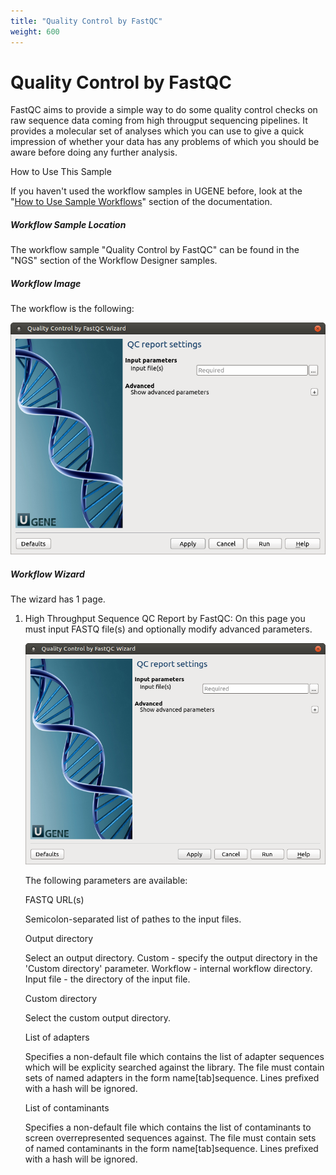 ```yaml
---
title: "Quality Control by FastQC"
weight: 600
---
```



# Quality Control by FastQC

FastQC aims to provide a simple way to do some quality control checks on raw sequence data coming from high througput sequencing pipelines. It provides a molecular set of analyses which you can use to give a quick impression of whether your data has any problems of which you should be aware before doing any further analysis.

How to Use This Sample

If you haven't used the workflow samples in UGENE before, look at the "[How to Use Sample Workflows](how-to-use-sample-workflows.md)" section of the documentation.

##### Workflow Sample Location

The workflow sample "Quality Control by FastQC" can be found in the "NGS" section of the Workflow Designer samples.

##### Workflow Image

The workflow is the following:


![](/images/65930352/65930353.png)

##### Workflow Wizard

The wizard has 1 page.

1.  High Throughput Sequence QC Report by FastQC: On this page you must input FASTQ file(s) and optionally modify advanced parameters.


    ![](/images/65930352/65930354.png)

     The following parameters are available:

    FASTQ URL(s)

    Semicolon-separated list of pathes to the input files.

    Output directory

    Select an output directory. Custom - specify the output directory in the 'Custom directory' parameter. Workflow - internal workflow directory. Input file - the directory of the input file.

    Custom directory

    Select the custom output directory.

    List of adapters

    Specifies a non-default file which contains the list of adapter sequences which will be explicity searched against the library. The file must contain sets of named adapters in the form name\[tab\]sequence. Lines prefixed with a hash will be ignored.



    List of contaminants

    Specifies a non-default file which contains the list of contaminants to screen overrepresented sequences against. The file must contain sets of named contaminants in the form name\[tab\]sequence. Lines prefixed with a hash will be ignored.
